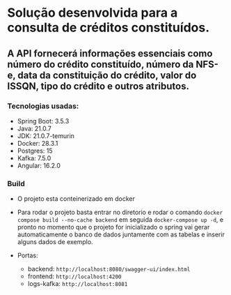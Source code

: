 # Solução desenvolvida para a consulta de créditos constituídos.

## A API fornecerá informações essenciais como número do crédito constituído, número da NFS-e, data da constituição do crédito, valor do ISSQN, tipo do crédito e outros atributos.

### Tecnologias usadas:

- Spring Boot: 3.5.3
- Java: 21.0.7
- JDK: 21.0.7-temurin
- Docker: 28.3.1
- Postgres: 15
- Kafka: 7.5.0
- Angular: 16.2.0

### Build
- O projeto esta conteinerizado em docker
- Para rodar o projeto basta entrar no diretorio e rodar o comando `docker compose build --no-cache backend` em seguida `docker-compose up -d`, e pronto 
no momento que o projeto for inicializado o spring vai gerar automaticamente o banco de dados juntamente com as tabelas e inserir alguns dados de exemplo.

- Portas:
    - backend: `http://localhost:8080/swagger-ui/index.html`
    - frontend: `http://localhost:4200`
    - logs-kafka: `http://localhost:8081`

